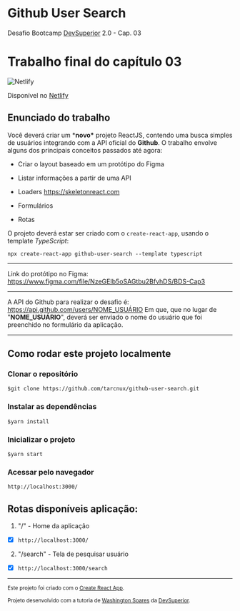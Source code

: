 # Github User Search
Desafio Bootcamp [DevSuperior](https://github.com/devsuperior) 2.0 - Cap. 03

Trabalho final do capítulo 03
=============================
![Netlify](https://img.shields.io/netlify/db494d02-c77c-492f-bffe-aa127899bd7f)

Disponível no [Netlify](https://ds-tarcnux-github-user-search.netlify.app/)

Enunciado do trabalho
---------------------

Você deverá criar um \***novo\*** projeto ReactJS, contendo uma busca
simples de usuários integrando com a API oficial do **Github**. O
trabalho envolve alguns dos principais conceitos passados até agora:

-   Criar o layout baseado em um protótipo do Figma

-   Listar informações a partir de uma API

-   Loaders https://skeletonreact.com

-   Formulários

-   Rotas

O projeto deverá estar ser criado com o ```create-react-app```, usando o
template *TypeScript*:

```npx create-react-app github-user-search --template typescript```

-------------------------------

Link do protótipo no Figma: https://www.figma.com/file/NzeGEIb5oSAGtbu2BfvhDS/BDS-Cap3

-------------------------------

A API do Github para realizar o desafio é: https://api.github.com/users/NOME_USUÁRIO
Em que, que no lugar de \"**NOME_USUÁRIO**\", deverá ser enviado o nome
do usuário que foi preenchido no formulário da aplicação.

-------------------------------

## Como rodar este projeto localmente

### Clonar o repositório
`$git clone https://github.com/tarcnux/github-user-search.git`

### Instalar as dependências
`$yarn install`

### Inicializar o projeto
`$yarn start`

### Acessar pelo navegador
`http://localhost:3000/`


Rotas disponíveis aplicação:
-----------------------------------

1.  \"/\" - Home da aplicação

- [x] `http://localhost:3000/`

2.  \"/search\" - Tela de pesquisar usuário

- [x] `http://localhost:3000/search`

---

<sub>Este projeto foi criado com o [Create React App](https://github.com/facebook/create-react-app).</sub>

<sub>Projeto desenvolvido com a tutoria de [Washington Soares](https://github.com/washingtonsoares) da [DevSuperior](https://github.com/devsuperior).</sub>